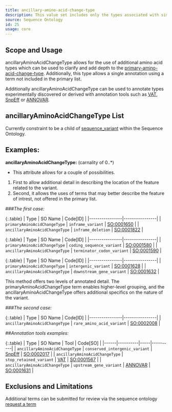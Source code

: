 ```yaml
---
title: ancillary-amino-acid-change-type
description: This value set includes only the types associated with simple amino acid alleles.
source: Sequence Ontology
id: 25
usage: core
---
```



Scope and Usage
---------------

ancillaryAminoAcidChangeType allows for the use of additional amino acid types which can be used to clarify and add depth to the [primary-amino-acid-change-type](primary-amino-acid-change-type.html).  Additionally, this type allows a single annotation using a term not included in the primary list.

Additionally ancillaryAminoAcidChangeType can be used to annotate types experimentally discovered or derived with annotation tools such as [VAT](http://www.yandell-lab.org/software/vaast.html), [SnpEff](http://snpeff.sourceforge.net/) or [ANNOVAR](http://www.openbioinformatics.org/annovar/).

ancillaryAminoAcidChangeType List
----------------------------------

Currently constraint to be a child of [sequence_variant](http://www.sequenceontology.org/browser/current_svn/term/SO:0001060) within the Sequence Ontology.


Examples:
---------

**ancillaryAminoAcidChangeType:** (carnality of 0..*)

* This attribute allows for a couple of possibilities.  
1. First to allow additional detail in describing the location of the feature related to the variant.
2. Second, it allows the uses of terms that may better describe the feature of intrest, not offered in the primary list.

###_The first case:_

{:.table} 
| Type | SO Name | Code[ID] | 
|----------------|----------------| 
| `primaryAminoAcidChangeType` | `inframe_variant` | [SO:0001650](http://www.sequenceontology.org/browser/current_svn/term/SO:0001650) |
| `ancillaryAminoAcidChangeType` | `inframe_deletion` | [SO:0001822](http://www.sequenceontology.org/browser/current_svn/term/SO:0001822) |

{:.table} 
| Type | SO Name | Code[ID] | 
|----------------|----------------| 
| `primaryAminoAcidChangeType` | `coding_sequence_variant` | [SO:0001580](http://www.sequenceontology.org/browser/current_svn/term/SO:0001580) |
| `ancillaryAminoAcidChangeType` | `terminator_codon_variant` | [SO:0001590](http://www.sequenceontology.org/miso/current_svn/term/SO:0001590) |

{:.table} 
| Type | SO Name | Code[ID] | 
|----------------|----------------| 
| `primaryAminoAcidChangeType` | `intergenic_variant` | [SO:0001628](http://www.sequenceontology.org/browser/current_svn/term/SO:0001628) |
| `ancillaryAminoAcidChangeType` | `downstream_gene_variant` | [SO:0001632](http://www.sequenceontology.org/miso/current_svn/term/SO:0001632) |


This method offers two levels of annotated detail. The primaryAminoAcidChangeType term enables higher-level grouping, and the ancillaryAminoAcidChangeType offers additional specifics on the nature of the variant.


###_The second case:_

{:.table} 
| Type | SO Name | Code[ID] | 
|----------------|----------------| 
| `ancillaryAminoAcidChangeType` | `rare_amino_acid_variant` | [SO:0002008](http://www.sequenceontology.org/browser/current_svn/term/SO:0002008) |


##_Annotation tools examples:_

{:.table} 
| Type | SO Name | Tool | Code[SO] | 
|------|----------|-----|----------|
| `ancillaryAminoAcidChangeType` | `conserved_intergenic_variant` | [SnpEff](http://snpeff.sourceforge.net/) | [SO:0002017](http://www.sequenceontology.org/browser/current_svn/term/SO:0002017) |
| `ancillaryAminoAcidChangeType` | `stop_retained_variant` | [VAT](http://www.yandell-lab.org/software/vaast.html) | [SO:0001567](http://www.sequenceontology.org/browser/current_svn/term/SO:0001567) |
| `ancillaryAminoAcidChangeType` | `upstream_gene_variant` | [ANNOVAR](http://www.openbioinformatics.org/annovar/) | [SO:0001631](http://www.sequenceontology.org/browser/current_svn/term/SO:0001631) |


Exclusions and Limitations
--------------------------

Additional terms can be submitted for review via the sequence ontology [request a term]( http://sourceforge.net/p/song/term-tracker/)



